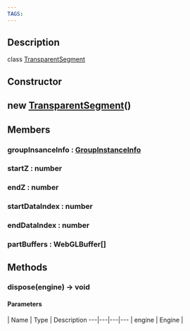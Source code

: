 ```yaml
---
TAGS:
---
```

## Description

class [TransparentSegment](/classes/2.0/TransparentSegment)



## Constructor

## new [TransparentSegment](/classes/2.0/TransparentSegment)()


## Members

### groupInsanceInfo : [GroupInstanceInfo](/classes/2.0/GroupInstanceInfo)



### startZ : number



### endZ : number



### startDataIndex : number



### endDataIndex : number



### partBuffers : WebGLBuffer[]



## Methods

### dispose(engine) &rarr; void



#### Parameters
 | Name | Type | Description
---|---|---|---
 | engine | Engine | 

